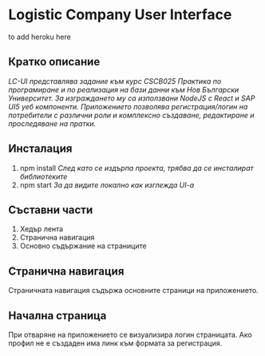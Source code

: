 
# Logistic Company User Interface 

to add heroku here

## Кратко описание 

*LC-UI представлява задание към курс CSCB025 Практика по програмиране и по реализация на бази данни към Нов Български Университет. За изграждането му са използвани NodeJS с React и SAP UI5 уеб компоненти. Приложението позволява регистрация/логин на потребители с различни роли и комплексно създаване, редактиране и проследяване на пратки.*

## Инсталация

1. npm install
    *След като се издърпа проекта, трябва да се инсталират библиотеките*
2. npm start
    *За да видите локално как изглежда UI-a* 
    
## Съставни части

1. Хедър лента
2. Странична навигация
3. Основно съдържание на страниците

## Странична навигация

Страничната навигация съдържа основните страници на приложението.

## Начална страница

При отваряне на приложението се визуализира логин страницата. Ако профил не е създаден има линк към формата за регистрация.

## 

